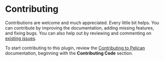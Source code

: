 Contributing
============

Contributions are welcome and much appreciated. Every little bit helps. You can contribute by improving the documentation, adding missing features, and fixing bugs. You can also help out by reviewing and commenting on [existing issues][].

To start contributing to this plugin, review the [Contributing to Pelican][] documentation, beginning with the **Contributing Code** section.

[existing issues]: https://github.com/micahjsmith/pelican-bibliography/issues
[Contributing to Pelican]: https://docs.getpelican.com/en/latest/contribute.html
